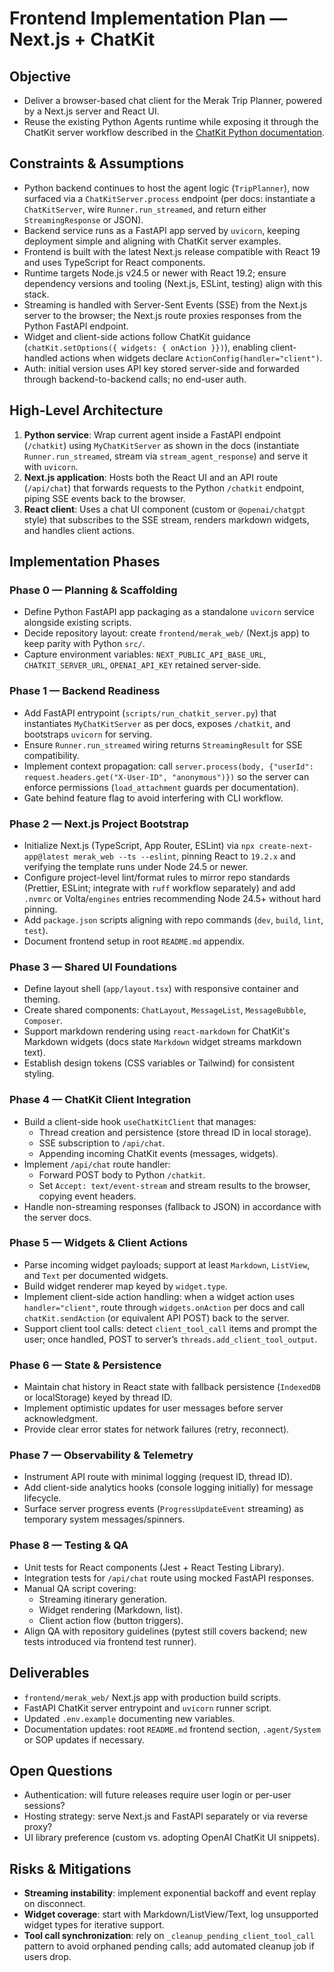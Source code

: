 # Frontend Implementation Plan — Next.js + ChatKit

## Objective
- Deliver a browser-based chat client for the Merak Trip Planner, powered by a Next.js server and React UI.
- Reuse the existing Python Agents runtime while exposing it through the ChatKit server workflow described in the [ChatKit Python documentation](https://openai.github.io/chatkit-python/server).

## Constraints & Assumptions
- Python backend continues to host the agent logic (`TripPlanner`), now surfaced via a `ChatKitServer.process` endpoint (per docs: instantiate a `ChatKitServer`, wire `Runner.run_streamed`, and return either `StreamingResponse` or JSON).
- Backend service runs as a FastAPI app served by `uvicorn`, keeping deployment simple and aligning with ChatKit server examples.
- Frontend is built with the latest Next.js release compatible with React 19 and uses TypeScript for React components.
- Runtime targets Node.js v24.5 or newer with React 19.2; ensure dependency versions and tooling (Next.js, ESLint, testing) align with this stack.
- Streaming is handled with Server-Sent Events (SSE) from the Next.js server to the browser; the Next.js route proxies responses from the Python FastAPI endpoint.
- Widget and client-side actions follow ChatKit guidance (`chatKit.setOptions({ widgets: { onAction }})`), enabling client-handled actions when widgets declare `ActionConfig(handler="client")`.
- Auth: initial version uses API key stored server-side and forwarded through backend-to-backend calls; no end-user auth.

## High-Level Architecture
1. **Python service**: Wrap current agent inside a FastAPI endpoint (`/chatkit`) using `MyChatKitServer` as shown in the docs (instantiate `Runner.run_streamed`, stream via `stream_agent_response`) and serve it with `uvicorn`.
2. **Next.js application**: Hosts both the React UI and an API route (`/api/chat`) that forwards requests to the Python `/chatkit` endpoint, piping SSE events back to the browser.
3. **React client**: Uses a chat UI component (custom or `@openai/chatgpt` style) that subscribes to the SSE stream, renders markdown widgets, and handles client actions.

## Implementation Phases

### Phase 0 — Planning & Scaffolding
- Define Python FastAPI app packaging as a standalone `uvicorn` service alongside existing scripts.
- Decide repository layout: create `frontend/merak_web/` (Next.js app) to keep parity with Python `src/`.
- Capture environment variables: `NEXT_PUBLIC_API_BASE_URL`, `CHATKIT_SERVER_URL`, `OPENAI_API_KEY` retained server-side.

### Phase 1 — Backend Readiness
- Add FastAPI entrypoint (`scripts/run_chatkit_server.py`) that instantiates `MyChatKitServer` as per docs, exposes `/chatkit`, and bootstraps `uvicorn` for serving.
- Ensure `Runner.run_streamed` wiring returns `StreamingResult` for SSE compatibility.
- Implement context propagation: call `server.process(body, {"userId": request.headers.get("X-User-ID", "anonymous")})` so the server can enforce permissions (`load_attachment` guards per documentation).
- Gate behind feature flag to avoid interfering with CLI workflow.

### Phase 2 — Next.js Project Bootstrap
- Initialize Next.js (TypeScript, App Router, ESLint) via `npx create-next-app@latest merak_web --ts --eslint`, pinning React to `19.2.x` and verifying the template runs under Node 24.5 or newer.
- Configure project-level lint/format rules to mirror repo standards (Prettier, ESLint; integrate with `ruff` workflow separately) and add `.nvmrc` or Volta/`engines` entries recommending Node 24.5+ without hard pinning.
- Add `package.json` scripts aligning with repo commands (`dev`, `build`, `lint`, `test`).
- Document frontend setup in root `README.md` appendix.

### Phase 3 — Shared UI Foundations
- Define layout shell (`app/layout.tsx`) with responsive container and theming.
- Create shared components: `ChatLayout`, `MessageList`, `MessageBubble`, `Composer`.
- Support markdown rendering using `react-markdown` for ChatKit's Markdown widgets (docs state `Markdown` widget streams markdown text).
- Establish design tokens (CSS variables or Tailwind) for consistent styling.

### Phase 4 — ChatKit Client Integration
- Build a client-side hook `useChatKitClient` that manages:
  - Thread creation and persistence (store thread ID in local storage).
  - SSE subscription to `/api/chat`.
  - Appending incoming ChatKit events (messages, widgets).
- Implement `/api/chat` route handler:
  - Forward POST body to Python `/chatkit`.
  - Set `Accept: text/event-stream` and stream results to the browser, copying event headers.
- Handle non-streaming responses (fallback to JSON) in accordance with the server docs.

### Phase 5 — Widgets & Client Actions
- Parse incoming widget payloads; support at least `Markdown`, `ListView`, and `Text` per documented widgets.
- Build widget renderer map keyed by `widget.type`.
- Implement client-side action handling: when a widget action uses `handler="client"`, route through `widgets.onAction` per docs and call `chatKit.sendAction` (or equivalent API POST) back to the server.
- Support client tool calls: detect `client_tool_call` items and prompt the user; once handled, POST to server’s `threads.add_client_tool_output`.

### Phase 6 — State & Persistence
- Maintain chat history in React state with fallback persistence (`IndexedDB` or localStorage) keyed by thread ID.
- Implement optimistic updates for user messages before server acknowledgment.
- Provide clear error states for network failures (retry, reconnect).

### Phase 7 — Observability & Telemetry
- Instrument API route with minimal logging (request ID, thread ID).
- Add client-side analytics hooks (console logging initially) for message lifecycle.
- Surface server progress events (`ProgressUpdateEvent` streaming) as temporary system messages/spinners.

### Phase 8 — Testing & QA
- Unit tests for React components (Jest + React Testing Library).
- Integration tests for `/api/chat` route using mocked FastAPI responses.
- Manual QA script covering:
  - Streaming itinerary generation.
  - Widget rendering (Markdown, list).
  - Client action flow (button triggers).
- Align QA with repository guidelines (pytest still covers backend; new tests introduced via frontend test runner).

## Deliverables
- `frontend/merak_web/` Next.js app with production build scripts.
- FastAPI ChatKit server entrypoint and `uvicorn` runner script.
- Updated `.env.example` documenting new variables.
- Documentation updates: root `README.md` frontend section, `.agent/System` or SOP updates if necessary.

## Open Questions
- Authentication: will future releases require user login or per-user sessions?
- Hosting strategy: serve Next.js and FastAPI separately or via reverse proxy?
- UI library preference (custom vs. adopting OpenAI ChatKit UI snippets).

## Risks & Mitigations
- **Streaming instability**: implement exponential backoff and event replay on disconnect.
- **Widget coverage**: start with Markdown/ListView/Text, log unsupported widget types for iterative support.
- **Tool call synchronization**: rely on `_cleanup_pending_client_tool_call` pattern to avoid orphaned pending calls; add automated cleanup job if users drop.
